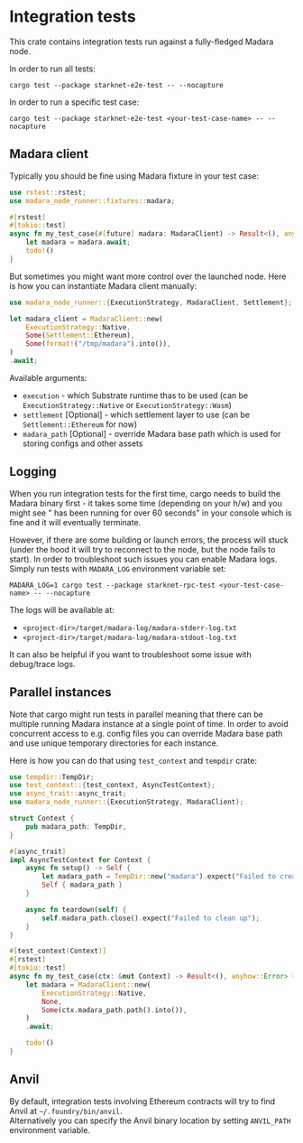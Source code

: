 # Integration tests

This crate contains integration tests run against a fully-fledged Madara node.

In order to run all tests:
```
cargo test --package starknet-e2e-test -- --nocapture
```

In order to run a specific test case:
```
cargo test --package starknet-e2e-test <your-test-case-name> -- --nocapture
```

## Madara client

Typically you should be fine using Madara fixture in your test case:

```rust
use rstest::rstest;
use madara_node_runner::fixtures::madara;

#[rstest]
#[tokio::test]
async fn my_test_case(#[future] madara: MadaraClient) -> Result<(), anyhow::Error> {
    let madara = madara.await;
    todo!()
}
```

But sometimes you might want more control over the launched node. 
Here is how you can instantiate Madara client manually:

```rust
use madara_node_runner::{ExecutionStrategy, MadaraClient, Settlement};

let madara_client = MadaraClient::new(
    ExecutionStrategy::Native,
    Some(Settlement::Ethereum),
    Some(format!("/tmp/madara").into()),
)
.await;
```

Available arguments:
* `execution` - which Substrate runtime thas to be used (can be `ExecutionStrategy::Native` or `ExecutionStrategy::Wasm`)
* `settlement` [Optional] - which settlement layer to use (can be `Settlement::Ethereum` for now)
* `madara_path` [Optional] - override Madara base path which is used for storing configs and other assets

## Logging

When you run integration tests for the first time, cargo needs to build the Madara binary first - it takes some time (depending on your h/w) and you might see "<your-test-case-name> has been running for over 60 seconds" in your console which is fine and it will eventually terminate.  

However, if there are some building or launch errors, the process will stuck (under the hood it will try to reconnect to the node, but the node fails to start). In order to troubleshoot such issues you can enable Madara logs. Simply run tests with `MADARA_LOG` environment variable set:
```
MADARA_LOG=1 cargo test --package starknet-rpc-test <your-test-case-name> -- --nocapture
```

The logs will be available at:
* `<project-dir>/target/madara-log/madara-stderr-log.txt`
* `<project-dir>/target/madara-log/madara-stdout-log.txt`

It can also be helpful if you want to troubleshoot some issue with debug/trace logs.

## Parallel instances

Note that cargo might run tests in parallel meaning that there can be multiple running Madara instance at a single point of time. 
In order to avoid concurrent access to e.g. config files you can override Madara base path and use unique temporary directories for each instance.  

Here is how you can do that using `test_context` and `tempdir` crate:

```rust
use tempdir::TempDir;
use test_context::{test_context, AsyncTestContext};
use async_trait::async_trait;
use madara_node_runner::{ExecutionStrategy, MadaraClient};

struct Context {
    pub madara_path: TempDir,
}

#[async_trait]
impl AsyncTestContext for Context {
    async fn setup() -> Self {
        let madara_path = TempDir::new("madara").expect("Failed to create Madara path");
        Self { madara_path }
    }

    async fn teardown(self) {
        self.madara_path.close().expect("Failed to clean up");
    }
}

#[test_context(Context)]
#[rstest]
#[tokio::test]
async fn my_test_case(ctx: &mut Context) -> Result<(), anyhow::Error> {
    let madara = MadaraClient::new(
        ExecutionStrategy::Native,
        None,
        Some(ctx.madara_path.path().into()),
    )
    .await;

    todo!()
}
```

## Anvil

By default, integration tests involving Ethereum contracts will try to find Anvil at `~/.foundry/bin/anvil`.  
Alternatively you can specify the Anvil binary location by setting `ANVIL_PATH` environment variable.
